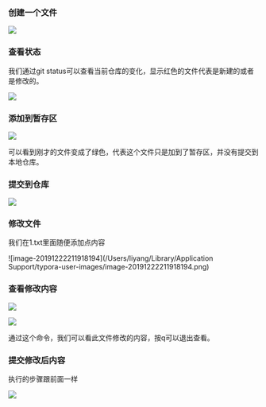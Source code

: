 ###  创建一个文件

![](https://tva1.sinaimg.cn/large/006tNbRwly1ga5t68w9o8j31z40qg0yh.jpg)

### 查看状态

我们通过git status可以查看当前仓库的变化，显示红色的文件代表是新建的或者是修改的。

![](https://tva1.sinaimg.cn/large/006tNbRwly1ga5t7wyh2tj31n00u0dmi.jpg)

### 添加到暂存区

![](https://tva1.sinaimg.cn/large/006tNbRwly1ga5t9ge0n5j31ye0ri448.jpg)

可以看到刚才的文件变成了绿色，代表这个文件只是加到了暂存区，并没有提交到本地仓库。

### 提交到仓库

![](https://tva1.sinaimg.cn/large/006tNbRwly1ga5tbgm0dgj31ip0u0tis.jpg)

### 修改文件

我们在1.txt里面随便添加点内容

![image-20191222211918194](/Users/liyang/Library/Application Support/typora-user-images/image-20191222211918194.png)

### 查看修改内容

![](https://tva1.sinaimg.cn/large/006tNbRwly1ga5te6ovvjj31w2042my8.jpg)

![](https://tva1.sinaimg.cn/large/006tNbRwly1ga5tejcfe8j31xg0c6myx.jpg)

通过这个命令，我们可以看此文件修改的内容，按q可以退出查看。

### 提交修改后内容

执行的步骤跟前面一样

![](https://tva1.sinaimg.cn/large/006tNbRwly1ga5tgc9wqoj31n60u0qcb.jpg)

